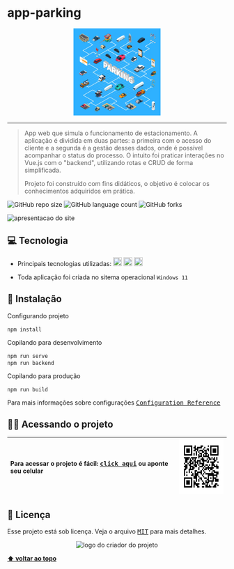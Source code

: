 # app-parking

<p align="center">
  <img witdh="800" height="200" src="/src/assets/background.jpg" alt="app_parking">
 </p>

  -------
 > App web que simula o funcionamento de estacionamento.
A aplicação é dividida em duas partes: a primeira com o acesso do cliente e a segunda é a
gestão desses dados, onde é possível acompanhar o status do processo.
O intuito foi praticar interações no Vue.js com o "backend", utilizando rotas e
CRUD de forma simplificada.
>
> Projeto foi construído com fins didáticos, o objetivo é colocar os conhecimentos adquiridos em prática.
>
![GitHub repo size](https://img.shields.io/github/repo-size/vandersann/app-parking?style=for-the-badge)
![GitHub language count](https://img.shields.io/github/languages/count/vandersann/app-parking?style=for-the-badge)
![GitHub forks](https://img.shields.io/github/forks/iuricode/app-parking?style=for-the-badge)

<p align="left">
<img  width="800" src="/src/assets/apresentacao.gif" alt="apresentacao do site">
</p>

## 💻 Tecnologia

* Principais tecnologias utilizadas:
  <img src="https://github.com/vandersann/monte_seu_burguer/assets/65673565/7528c30d-aaae-45e1-a1c0-453acd617a16" width="20" height="20">
  <img src="https://github.com/vandersann/monte_seu_burguer/assets/65673565/585b3b38-172a-4538-9120-85c9c3a41626" width="20" height="20">
  <img src="https://github.com/vandersann/monte_seu_burguer/assets/65673565/4e2e2015-2ea5-4955-9659-7bd7bfedd9d8" width="20" height="20">

* Toda aplicação foi criada no sitema operacional `Windows 11`

## 🚀 Instalação

Configurando projeto
```
npm install
```

Copilando para desenvolvimento
```
npm run serve
npm run backend
```
Copilando para produção
```
npm run build
```

Para mais informações sobre configurações  <a href="https://cli.vuejs.org/config/" target="_blank"><kbd>Configuration Reference</kbd></a>


## :man_technologist: Acessando o projeto

Para acessar o projeto é fácil: <a href="https://subtle-tarsier-4ce0a6.netlify.app" target="_blank"><kbd>click aqui</kbd></a> ou aponte seu celular | <img src="src/assets/qrcode.png" height="125" width="125" alt="apresentacao do site">
:--------- | :---------

## 📝 Licença

Esse projeto está sob licença. Veja o arquivo <kbd>[MIT](Mit.md)</kbd> para mais detalhes.
>
>
>
<p align="center">
  <img witdh="300" src="https://github.com/vandersann/monte_seu_burguer/assets/65673565/9ed7f383-8074-4c9e-bad6-2430f1fc1f5d" alt="logo do criador do projeto")
 </p>



**[⬆ voltar ao topo](#app-parking)**







